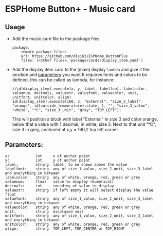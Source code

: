 # ESPHome Button+ - Music card

## Usage

* Add the music card file to the package files
    ```
    package:
        remote_package_files:
        url: https://github.com/dixi83/ESPHome_ButtonPlus
        files: [<other files>,'package/cards/display_item.yaml'] 
    ```
* Add the display item card to the (main) display `lambda` and give it the position and [parameters](#parameters) you want
    It requires fonts and colors to be defined, this can be called as lambda, for instance:
    ```
    //id(display_item).execute(x, y, label, labelfont, labelcolor, valuenum, decimals, valuestr, valuefont, valuecolor, unit, unitfont, unitcolor, align)
    id(display_item).execute(160, 2, "External", "size_3_label", "orange", id(outside_temperature).state, 1, "", "size_3_value", "white", "°C", "size_3_unit", "grey", "TOP_LEFT");
    ```
    This will position a block with label "External" in size 3 and color orange, below that a value with 1 decimal, in white, size 3. Next to that unit "°C", size 3 in grey, anchored at x,y = 160,2 top left corner


## Parameters:

```
x:            int     x of anchor point
y:            int     y of anchor point
label:        string  label, to be shown above the value
labelfont:    string  any of size_1_value, size_2_unit, size_3_label and everything in between
labelcolor:   string  any of white, orange, red, green or grey
valuenum:     float   value to display (numerical)
decimals:     int     rounding of value to display
valuestr:     string  if left empty it will select display the value float 
valuefont:    string  any of size_1_value, size_2_unit, size_3_label and everything in between
valuecolor:   string  any of white, orange, red, green or grey
unit:         string  displayed unit
unitfont:     string  any of size_1_value, size_2_unit, size_3_label and everything in between
unitcolor:    string  any of white, orange, red, green or grey
align:        string  TOP_LEFT, TOP_CENTER or TOP_RIGHT
```
